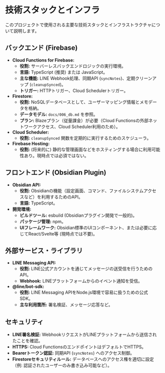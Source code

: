 # 技術スタックとインフラ

このプロジェクトで使用される主要な技術スタックとインフラストラクチャについて説明します。

## バックエンド (Firebase)

- **Cloud Functions for Firebase:**
  - **役割:** サーバーレスバックエンドロジックの実行環境。
  - **言語:** TypeScript (推奨) または JavaScript。
  - **主な機能:** LINE Webhook処理、同期API (`syncNotes`)、定期クリーンアップ (`cleanupSynced`)。
  - **トリガー:** HTTPトリガー、Cloud Schedulerトリガー。
- **Firestore:**
  - **役割:** NoSQLデータベースとして、ユーザーマッピング情報とメモデータを格納。
  - **データモデル:** `docs/006_db.md` を参照。
  - **プラン:** Blazeプラン（従量課金）が必要（Cloud Functionsの外部ネットワークアクセス、Cloud Scheduler利用のため）。
- **Cloud Scheduler:**
  - **役割:** `cleanupSynced` 関数を定期的に実行するためのスケジューラ。
- **Firebase Hosting:**
  - **役割:** (将来的に) 静的な管理画面などをホスティングする場合に利用可能性あり。現時点では必須ではない。

## フロントエンド (Obsidian Plugin)

- **Obsidian API:**
  - **役割:** Obsidianの機能（設定画面、コマンド、ファイルシステムアクセスなど）を利用するためのAPI。
  - **言語:** TypeScript。
- **開発環境:**
  - **ビルドツール:** esbuild (Obsidianプラグイン開発で一般的)。
  - **パッケージ管理:** npm。
  - **UIフレームワーク:** Obsidian標準のUIコンポーネント、または必要に応じてReact/Svelte等 (現時点では不要)。

## 外部サービス・ライブラリ

- **LINE Messaging API:**
  - **役割:** LINE公式アカウントを通じてメッセージの送受信を行うためのAPI。
  - **Webhook:** LINEプラットフォームからのイベント通知を受信。
- **@line/bot-sdk:**
  - **役割:** LINE Messaging APIをNode.js環境で容易に扱うための公式SDK。
  - **主な利用箇所:** 署名検証、メッセージ応答など。

## セキュリティ

- **LINE署名検証:** WebhookリクエストがLINEプラットフォームから送信されたことを確認。
- **HTTPS:** Cloud FunctionsのエンドポイントはデフォルトでHTTPS。
- **Bearerトークン認証:** 同期API (`syncNotes`) へのアクセス制御。
- **Firestoreセキュリティルール:** データベースへのアクセス権を適切に設定（例: 認証されたユーザーのみ書き込み可能など）。